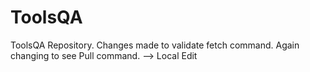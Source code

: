 # ToolsQA
ToolsQA Repository.
Changes made to validate fetch command.
Again changing to see Pull command. --> Local Edit
